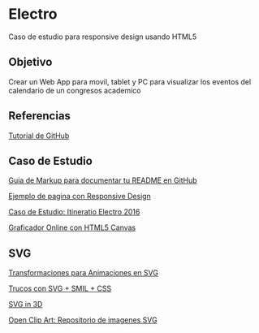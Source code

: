 # Electro
Caso de estudio para responsive design usando HTML5

## Objetivo

Crear un Web App para movil, tablet y PC para visualizar los eventos del calendario de un congresos academico

## Referencias

[Tutorial de GitHub](https://guides.github.com/activities/hello-world/)

## Caso de Estudio

[Guia de Markup para documentar tu README en GitHub](https://guides.github.com/features/mastering-markdown/)

[Ejemplo de pagina con Responsive Design](http://podcast.itch.edu.mx/vp/Griselda/)

[Caso de Estudio: Itineratio Electro 2016](http://electro.itchihuahua.edu.mx/)

[Graficador Online con HTML5 Canvas](http://www.htmlcanvasstudio.com/)

## SVG

[Transformaciones para Animaciones en SVG](https://developer.mozilla.org/en-US/docs/Web/SVG/Tutorial/Basic_Transformations)

[Trucos con SVG + SMIL + CSS](https://css-tricks.com/guide-svg-animations-smil)

[SVG in 3D](http://debeissat.nicolas.free.fr/svg3d.php)

[Open Clip Art: Repositorio de imagenes SVG](https://openclipart.org/)

